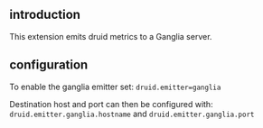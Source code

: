 ## introduction

This extension emits druid metrics to a Ganglia server.

## configuration

To enable the ganglia emitter set:
`druid.emitter=ganglia`

Destination host and port can then be configured with:
`druid.emitter.ganglia.hostname` and `druid.emitter.ganglia.port`

